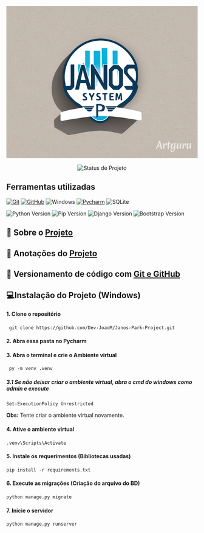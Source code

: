 <p align="center">
<img alt="Logo" height="400" src="https://github.com/Dev-JoaoM/Janos-Park-Project/blob/master/_referencia/img/Logo%20editado.png"/>
</p>

<p align="center">
<img alt="Status de Projeto" loading="lazy" src="http://img.shields.io/static/v1?label=STATUS&message=EM%20DESENVOLVIMENTO&color=yellow&style=for-the-badge"/>
</p>


## Ferramentas utilizadas

[![Git](https://img.shields.io/badge/Git-E44C30?style=for-the-badge&logo=git&logoColor=fff)](https://git-scm.com/doc) 
[![GitHub](https://img.shields.io/badge/GitHub-000?style=for-the-badge&logo=github&logoColor=fff)](https://docs.github.com/pt)
![Windows](https://img.shields.io/badge/Windows-000?style=for-the-badge&logo=windows&logoColor=2CA5E0)
[![Pycharm](https://img.shields.io/badge/PyCharm-gray.svg?&style=for-the-badge&logo=PyCharm&logoColor=green)](https://www.jetbrains.com/pt-br/pycharm/)
![SQLite](https://img.shields.io/badge/SQLite-fff?style=for-the-badge&logo=sqlite&logoColor=07405E)

![Python Version](https://img.shields.io/badge/Python-v3.11.5-blue?logo=python)
![Pip Version](https://img.shields.io/badge/Pip_Install-v23.2.1-yellow?)
![Django Version](https://img.shields.io/badge/Django-v5.0.6-green?logo=django&logoColor=green)
![Bootstrap Version](https://img.shields.io/badge/Bootstrap_5-v2.1-purple?logo=bootstrap&logoColor=purple)



## 📢 Sobre o [Projeto](https://github.com/Dev-JoaoM/Janos-Park-Project/blob/master/_referencia/Sobre%20o%20Projeto.md)

## 📝 Anotações do [Projeto](https://github.com/Dev-JoaoM/Janos-Park-Project/blob/master/_referencia/janos_notes.md)

## 📜 Versionamento de código com [Git e GitHub](https://github.com/Dev-JoaoM/Versionamento-com-Git-e-GitHub/tree/master)

##  💻Instalação do Projeto (Windows)

#### 1. Clone o repositório
   ```
    git clone https://github.com/Dev-JoaoM/Janos-Park-Project.git
   ```

#### 2. Abra essa pasta no Pycharm 

#### 3. Abra o terminal e crie o Ambiente virtual
   ```
    py -m venv .venv
   ```

##### 3.1 Se não deixar criar o ambiente virtual, abra o cmd do windows como admin e execute
   ```
   Set-ExecutionPolicy Unrestricted
   ```
**Obs:** Tente criar o ambiente virtual novamente.

#### 4. Ative o ambiente virtual
   ```	
   .venv\Scripts\Activate
   ```

#### 5. Instale os requerimentos (Bibliotecas usadas)
```
pip install -r requirements.txt
```

#### 6. Execute as migrações (Criação do arquivo do BD)
  ```
  python manage.py migrate
  ```

#### 7. Inicie o servidor
  ```
  python manage.py runserver
  ```
